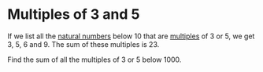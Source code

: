 # Multiples of 3 and 5

If we list all the [natural numbers](https://en.wikipedia.org/wiki/Natural_number) below 10 that are [multiples](https://en.wikipedia.org/wiki/Multiple_(mathematics)) of 3 or 5, we get 3, 5, 6 and 9. The sum of these multiples is 23.

Find the sum of all the multiples of 3 or 5 below 1000.
